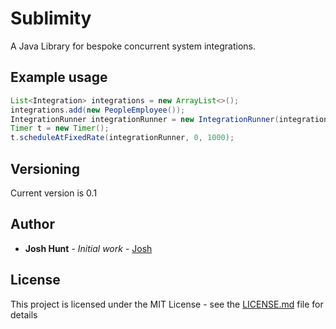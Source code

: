 # Sublimity

A Java Library for bespoke concurrent system integrations.

## Example usage

```java
List<Integration> integrations = new ArrayList<>();
integrations.add(new PeopleEmployee());
IntegrationRunner integrationRunner = new IntegrationRunner(integrations, new StubScheduleChecker(), new ConsoleLogger());
Timer t = new Timer();
t.scheduleAtFixedRate(integrationRunner, 0, 1000);
```

## Versioning

Current version is 0.1

## Author

* **Josh Hunt** - *Initial work* - [Josh](https://github.com/huntjosh)

## License

This project is licensed under the MIT License - see the [LICENSE.md](LICENSE.md) file for details
